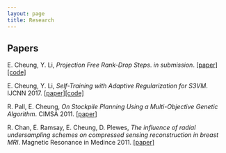 ```yaml
---
layout: page
title: Research
---
```


## Papers
E. Cheung, Y. Li, *Projection Free Rank-Drop Steps*. *in submission*. [\[paper\]](https://arxiv.org/abs/1704.04285)[\[code\]](https://github.com/edche/rdfw)

E. Cheung, Y. Li, *Self-Training with Adaptive Regularization for S3VM*. IJCNN 2017. [\[paper\]](https://github.com/edche/star_svm)[\[code\]](https://github.com/edche/star_svm)

R. Pall, E. Cheung, *On Stockpile Planning Using a Multi-Objective Genetic Algorithm*. CIMSA 2011. [\[paper\]](http://ieeexplore.ieee.org/xpls/abs_all.jsp?arnumber=6059911)

R. Chan, E. Ramsay, E. Cheung, D. Plewes, *The influence of radial undersampling schemes on compressed sensing reconstruction in breast MRI*. Magnetic Resonance in Medince 2011. [\[paper\]](http://onlinelibrary.wiley.com/doi/10.1002/mrm.23008/abstract)
